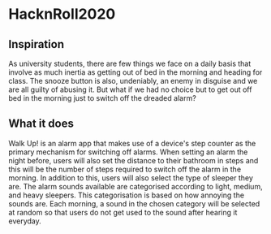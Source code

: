 # HacknRoll2020
## Inspiration ##

As university students, there are few things we face on a daily basis that involve as much inertia as getting out of bed in the morning and heading for class. The snooze button is also, undeniably, an enemy in disguise and we are all guilty of abusing it. But what if we had no choice but to get out off bed in the morning just to switch off the dreaded alarm?

## What it does ##
Walk Up! is an alarm app that makes use of a device's step counter as the primary mechanism for switching off alarms. When setting an alarm the night before, users will also set the distance to their bathroom in steps and this will be the number of steps required to switch off the alarm in the morning. In addition to this, users will also select the type of sleeper they are. The alarm sounds available are categorised according to light, medium, and heavy sleepers. This categorisation is based on how annoying the sounds are. Each morning, a sound in the chosen category will be selected at random so that users do not get used to the sound after hearing it everyday.

